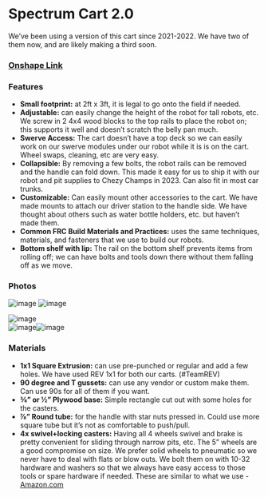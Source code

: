 # Spectrum Cart 2.0

We’ve been using a version of this cart since 2021-2022. We have two of them now, and are likely making a third soon.

### [Onshape Link](https://cad.onshape.com/documents/270cd99aba854100e126931a/w/bf09f3d8b03cb80ac17e3e12/e/85cf2fa24fd11e371d57c46e) <a href="#p-3448066-onshape-linkhttpscadonshapecomdocuments270cd99aba854100e126931awbf09f3d8b03cb80ac17e3e12e8" id="p-3448066-onshape-linkhttpscadonshapecomdocuments270cd99aba854100e126931awbf09f3d8b03cb80ac17e3e12e8"></a>

### Features <a href="#p-3448066-features-3" id="p-3448066-features-3"></a>

* **Small footprint:** at 2ft x 3ft, it is legal to go onto the field if needed.
* **Adjustable:** can easily change the height of the robot for tall robots, etc. We screw in 2 4x4 wood blocks to the top rails to place the robot on; this supports it well and doesn’t scratch the belly pan much.
* **Swerve Access:** The cart doesn’t have a top deck so we can easily work on our swerve modules under our robot while it is is on the cart. Wheel swaps, cleaning, etc are very easy.
* **Collapsible:** By removing a few bolts, the robot rails can be removed and the handle can fold down. This made it easy for us to ship it with our robot and pit supplies to Chezy Champs in 2023. Can also fit in most car trunks.
* **Customizable:** Can easily mount other accessories to the cart. We have made mounts to attach our driver station to the handle side. We have thought about others such as water bottle holders, etc. but haven’t made them.
* **Common FRC Build Materials and Practices:** uses the same techniques, materials, and fasteners that we use to build our robots.
* **Bottom shelf with lip:** The rail on the bottom shelf prevents items from rolling off; we can have bolts and tools down there without them falling off as we move.

### Photos <a href="#p-3448066-photos-4" id="p-3448066-photos-4"></a>

![image](https://www.chiefdelphi.com/uploads/default/original/3X/f/7/f7be1a983325f4228c70ec2daa6591d98e2590ee.png) ![image](https://www.chiefdelphi.com/uploads/default/original/3X/a/6/a623e9d16767fc516c0943b18cc63505606beaa8.jpeg)

![image](https://www.chiefdelphi.com/uploads/default/original/3X/e/e/ee7ee37cde31167138933562d111f8b638c751c3.jpeg)\
![image](https://www.chiefdelphi.com/uploads/default/original/3X/7/0/70f94b30a778820a247d1e5ca3566e5e9c65f8f3.jpeg)![image](https://www.chiefdelphi.com/uploads/default/original/3X/c/d/cd1c168bb3857c143656bef458589f32ac5a66fd.jpeg)

### Materials <a href="#p-3448066-materials-5" id="p-3448066-materials-5"></a>

* **1x1 Square Extrusion:** can use pre-punched or regular and add a few holes. We have used REV 1x1 for both our carts. (#TeamREV)
* **90 degree and T gussets:** can use any vendor or custom make them. Can use 90s for all of them if you want.
* **⅜” or ½” Plywood base:** Simple rectangle cut out with some holes for the casters.
* **⅞” Round tube:** for the handle with star nuts pressed in. Could use more square tube but it’s not as comfortable to push/pull.
* **4x swivel+locking casters:** Having all 4 wheels swivel and brake is pretty convenient for sliding through narrow pits, etc. The 5” wheels are a good compromise on size. We prefer solid wheels to pneumatic so we never have to deal with flats or blow outs. We bolt them on with 10-32 hardware and washers so that we always have easy access to those tools or spare hardware if needed. These are similar to what we use - [Amazon.com](https://amzn.to/3YLjnjT)

